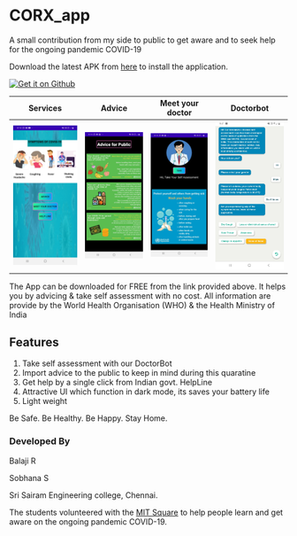 # CORX_app
A small contribution from my side to public to get aware and to seek help for the ongoing pandemic COVID-19

Download the latest APK from [here](https://github.com/Balaji-star/CORX-/releases/download/v2.0) to install the application.

<td align="center"><a href="https://github.com/Balaji-star/CORX-/releases/download/v2.0"><img src="https://user-images.githubusercontent.com/663460/26973090-f8fdc986-4d14-11e7-995a-e7c5e79ed925.png" alt="Get it on Github" height="68"></a></td>


Services | Advice  | Meet your doctor | Doctorbot
:-------------------------:|:-------------------------:|:-------------------------:|:-------------------------:
![image](https://github.com/Balaji-star/CORX_app/blob/master/home.jpg)  |  ![image](https://github.com/Balaji-star/CORX_app/blob/master/advice.jpg) |  ![image](https://github.com/Balaji-star/CORX_app/blob/master/Doctor.jpg) |  ![image](https://github.com/Balaji-star/CORX_app/blob/master/chatbot.jpg)


The App can be downloaded for FREE from the link provided above. It helps you by advicing & take self assessment with no cost. All information are provide by the World Health Organisation (WHO) & the Health Ministry of India 
## Features
1. Take self assessment with our DoctorBot
2. Import advice to the public to keep in mind during this quaratine
3. Get help by a single click from Indian govt. HelpLine
4. Attractive UI which function in dark mode, its saves your battery life
5. Light weight

Be Safe. Be Healthy. Be Happy. Stay Home.

### Developed By
Balaji R

Sobhana S

Sri Sairam Engineering college, Chennai.

The students volunteered with the [MIT Square](https://www.mitsquare.com) to help people learn and get aware on the ongoing pandemic COVID-19.

